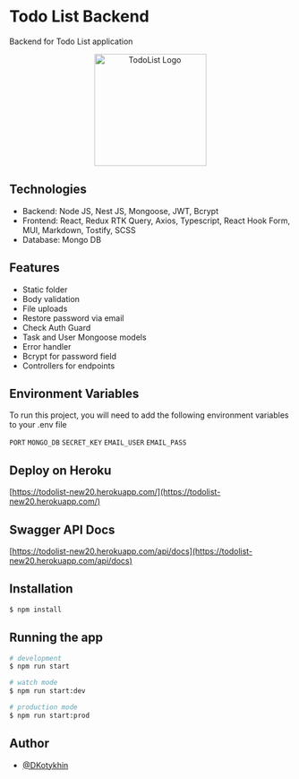 # Todo List Backend

Backend for Todo List application

<p align="center">
  <a href="https://todolist-new20.herokuapp.com" target="blank"><img src="https://i.ibb.co/0XZYszD/icons8-microsoft-to-do-app-240.png" width="200" alt="TodoList Logo" /></a>
</p>

## Technologies

-   Backend: Node JS, Nest JS, Mongoose, JWT, Bcrypt
-   Frontend: React, Redux RTK Query, Axios, Typescript, React Hook Form, MUI, Markdown, Tostify, SCSS
-   Database: Mongo DB

## Features

-   Static folder
-   Body validation
-   File uploads
-   Restore password via email
-   Check Auth Guard
-   Task and User Mongoose models
-   Error handler
-   Bcrypt for password field
-   Controllers for endpoints


## Environment Variables

To run this project, you will need to add the following environment variables to your .env file

`PORT`
`MONGO_DB` 
`SECRET_KEY`
`EMAIL_USER`
`EMAIL_PASS`


## Deploy on Heroku



  [https://todolist-new20.herokuapp.com/](https://todolist-new20.herokuapp.com/)

## Swagger API Docs

[https://todolist-new20.herokuapp.com/api/docs](https://todolist-new20.herokuapp.com/api/docs)

## Installation

```bash
$ npm install
```

## Running the app

```bash
# development
$ npm run start

# watch mode
$ npm run start:dev

# production mode
$ npm run start:prod
```

## Author

- [@DKotykhin](https://github.com/DKotykhin)
